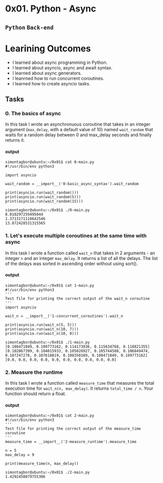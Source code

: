 # 0x01. Python - Async
## `Python` `Back-end` 

# Learining Outcomes
* I learned about async programming in Python.
* I learned about asyncio, async and await syntax.
* I learned about async generators.
* I leanrned how to run concurrent coroutines.
* I learned how to create asyncio tasks.

## Tasks
### 0. The basics of async
In this task I wrote an asynchronuous coroutine that takes in an integer argument (`max_delay`, with a default value of 10) named `wait_random` that waits for a random delay between 0 and max_delay seconds and finally returns it.

#### output
```
simontagbor@ubuntu:~/0x01$ cat 0-main.py
#!/usr/bin/env python3

import asyncio

wait_random = __import__('0-basic_async_syntax').wait_random

print(asyncio.run(wait_random()))
print(asyncio.run(wait_random(5)))
print(asyncio.run(wait_random(15)))

simontagbor@ubuntu:~/0x01$ ./0-main.py
8.010297259495044
1.3713171118642546
13.872428531315565

```

### 1. Let's execute multiple coroutines at the same time with async
In this task I wrote a function called `wait_n` that takes in 2 arguments - an integer `n` and an integer `max_delay`. It returns a list of all the delays. The list of the delays was sorted  in ascending order without using sort().

#### output
```
simontagbor@ubuntu:~/0x01$ cat 1-main.py
#!/usr/bin/env python3
'''
Test file for printing the correct output of the wait_n coroutine
'''
import asyncio

wait_n = __import__('1-concurrent_coroutines').wait_n

print(asyncio.run(wait_n(5, 5)))
print(asyncio.run(wait_n(10, 7)))
print(asyncio.run(wait_n(10, 0)))

simontagbor@ubuntu:~/0x01$ ./1-main.py
[0.108471849, 0.109773162, 0.114173936, 0.115634768, 0.118821355]
[0.102867399, 0.104015933, 0.105026927, 0.105744588, 0.106849474, 0.107247278, 0.107618819, 0.108350189, 0.108471849, 0.109773162]
[0.0, 0.0, 0.0, 0.0, 0.0, 0.0, 0.0, 0.0, 0.0, 0.0]

```
### 2. Measure the runtime
In this task I wrote a function called `measure_time` that measures the total execution time for `wait_n(n, max_delay)`. It returns `total_time / n`. Your function should return a float.

#### output
```
simontagbor@ubuntu:~/0x01$ cat 2-main.py
#!/usr/bin/env python3
'''
Test file for printing the correct output of the measure_time coroutine
'''
measure_time = __import__('2-measure_runtime').measure_time

n = 5
max_delay = 9

print(measure_time(n, max_delay))

simontagbor@ubuntu:~/0x01$ ./2-main.py
1.4292458079755306
    
```

